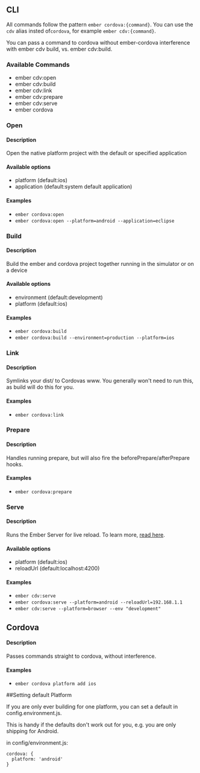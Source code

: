 ## CLI

All commands follow the pattern `ember cordova:{command}`. You can use the `cdv` alias
insted of`cordova`, for example `ember cdv:{command}`.

You can pass a command to cordova without
ember-cordova interference with ember cdv build, vs. ember cdv:build.

### Available Commands
* ember cdv:open
* ember cdv:build
* ember cdv:link
* ember cdv:prepare
* ember cdv:serve
* ember cordova

### Open

#### Description

Open the native platform project with the default or specified application

#### Available options
+ platform (default:ios)
+ application (default:system default application)

#### Examples
+ `ember cordova:open`
+ `ember cordova:open --platform=android --application=eclipse`


### Build

#### Description

Build the ember and cordova project together running in the simulator or on a device

#### Available options
+ environment (default:development)
+ platform (default:ios)

#### Examples
+ `ember cordova:build`
+ `ember cordova:build --environment=production --platform=ios`

### Link

#### Description
Symlinks your dist/ to Cordovas www. You generally won't need to run
this, as build will do this for you.

#### Examples
+ `ember cordova:link`

### Prepare

#### Description
Handles running prepare, but will also fire the
beforePrepare/afterPrepare hooks.

#### Examples
+ `ember cordova:prepare`

### Serve

#### Description

Runs the Ember Server for live reload. To learn more, [read
here](livereload.md).

#### Available options
+ platform (default:ios)
+ reloadUrl (default:localhost:4200)

#### Examples
+ `ember cdv:serve`
+ `ember cordova:serve --platform=android --reloadUrl=192.168.1.1`
+ `ember cdv:serve --platform=browser --env "development"`

## Cordova

#### Description

Passes commands straight to cordova, without interference.

#### Examples
+ `ember cordova platform add ios`

##Setting default Platform

If you are only ever building for one platform, you can set a default
in config.environment.js.

This is handy if the defaults don't work out for you, e.g. you are
only shipping for Android.

in config/environment.js:
```
cordova: {
  platform: 'android'
}
```
